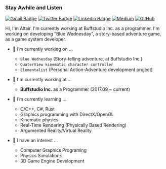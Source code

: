### Stay Awhile and Listen

[![Gmail Badge](https://img.shields.io/badge/-Gmail-d14836?style=flat-square&logo=Gmail&logoColor=white&link=mailto:altair3873.luna@gmail.com)](mailto:altair3873.luna@gmail.com)
[![Twitter Badge](https://img.shields.io/badge/-Twitter-1877f2?style=flat-square&logo=twitter&logoColor=white&link=https://twitter.com/altairkkw/)](https://twitter.com/altairkkw/)
[![Linkedin Badge](https://img.shields.io/badge/-LinkedIn-blue?style=flat-square&logo=Linkedin&logoColor=white&link=https://www.linkedin.com/in/chan-ho-ohk-3a902a80/)](https://www.linkedin.com/in/%EB%B3%91%EC%A4%80-%EA%B0%95-6a842aa9/)
[![Medium](https://img.shields.io/badge/Medium-12100E?style=flat-square&logo=medium&logoColor=white&link=https://kyeonw00.medium.com/)](https://kyeonw00.medium.com/)
[![GitHub](https://img.shields.io/badge/github-%23121011.svg?style=flat-square&logo=github&logoColor=white&link=https://github.com/kyeonw00)](https://github.com/kyeonw00)

Hi, I'm Altair. I'm currently working at Buffstudio Inc. as a programmer. I'm working on developing "Blue Wednesday", a story-based adventure game, as a game system developer.

- 🔭 I’m currently working on ...
    - ```Blue Wednesday``` (Story-telling adventure, at Buffstudio Inc.)  
    - ```QuaterView kinematic character controller```  
    - ```Elementalist``` (Personal Action-Adventure development project)  
    
- :briefcase: I'm currently working at ...  
    - **Buffstudio Inc.** as a Programmer (2017.09 ~ current)  
    
- 🌱 I’m currently learning ...  
    - C/C++, C#, Rust  
    - Graphics programming with DirectX/OpenGL  
    - Kinematic physics  
    - Real-Time Rendering (Physically Based Rendering)  
    - Argumented Reality/Virtual Reality  
    
- :dart: I have an interest ...
    - Computer Graphics Programing
    - Physics Simulations
    - 3D Game Engine Development
